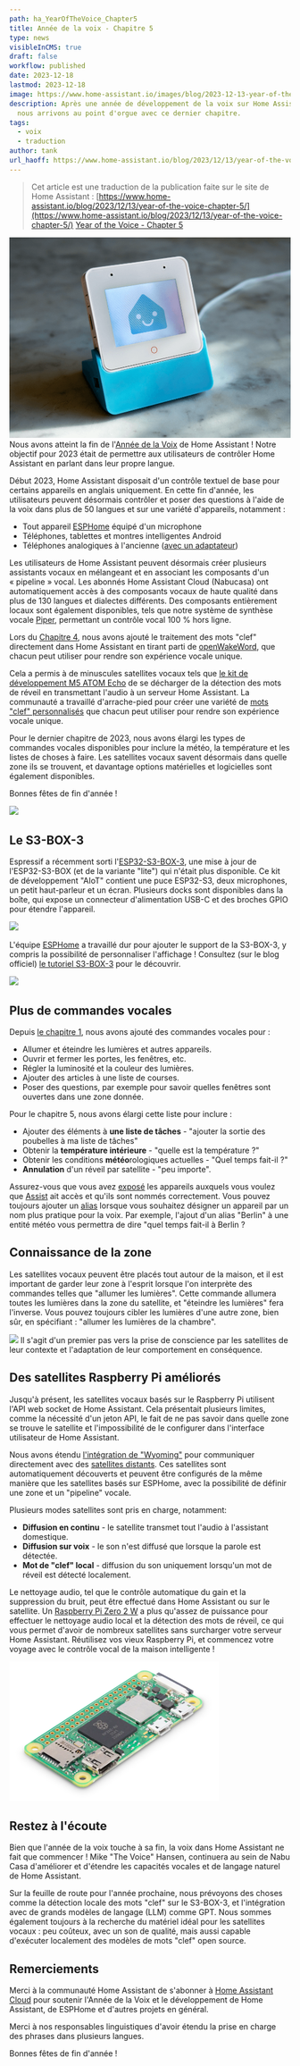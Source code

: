 ```yaml
---
path: ha_YearOfTheVoice_Chapter5
title: Année de la voix - Chapitre 5
type: news
visibleInCMS: true
draft: false
workflow: published
date: 2023-12-18
lastmod: 2023-12-18
image: https://www.home-assistant.io/images/blog/2023-12-13-year-of-the-voice-chapter-5/social.png
description: Après une année de développement de la voix sur Home Assistant,
  nous arrivons au point d'orgue avec ce dernier chapitre.
tags:
  - voix
  - traduction
author: tank
url_haoff: https://www.home-assistant.io/blog/2023/12/13/year-of-the-voice-chapter-5/
---
```

> Cet article est une traduction de la publication faite sur le site de Home Assistant : [https://www.home-assistant.io/blog/2023/12/13/year-of-the-voice-chapter-5/](https://www.home-assistant.io/blog/2023/12/13/year-of-the-voice-chapter-5/)
> [Year of the Voice - Chapter 5](https://www.home-assistant.io/blog/2023/12/13/year-of-the-voice-chapter-5/)

![](content/news/ha_yearofthevoice_chapter5/img/social.png)
Nous avons atteint la fin de l'[Année de la Voix](https://www.home-assistant.io/blog/2022/12/20/year-of-voice/) de Home Assistant ! Notre objectif pour 2023 était de permettre aux utilisateurs de contrôler Home Assistant en parlant dans leur propre langue.

Début 2023, Home Assistant disposait d'un contrôle textuel de base pour certains appareils en anglais uniquement. En cette fin d'année, les utilisateurs peuvent désormais contrôler et poser des questions à l'aide de la voix dans plus de 50 langues et sur une variété d'appareils, notamment :

- Tout appareil [ESPHome](https://esphome.io/) équipé d'un microphone
- Téléphones, tablettes et montres intelligentes Android
- Téléphones analogiques à l'ancienne ([avec un adaptateur](https://www.home-assistant.io/voice_control/worlds-most-private-voice-assistant/))

Les utilisateurs de Home Assistant peuvent désormais créer plusieurs assistants vocaux en mélangeant et en associant les composants d'un « pipeline » vocal. Les abonnés Home Assistant Cloud (Nabucasa) ont automatiquement accès à des composants vocaux de haute qualité dans plus de 130 langues et dialectes différents. Des composants entièrement locaux sont également disponibles, tels que notre système de synthèse vocale [Piper](https://github.com/rhasspy/piper/), permettant un contrôle vocal 100 % hors ligne.

Lors du [Chapitre 4](https://www.home-assistant.io/blog/2023/10/20/year-of-the-voice-chapter-4/), nous avons ajouté le traitement des mots "clef" directement dans Home Assistant en tirant parti de [openWakeWord](https://github.com/dscripka/openWakeWord), que chacun peut utiliser pour rendre son expérience vocale unique.

Cela a permis à de minuscules satellites vocaux tels que [le kit de développement M5 ATOM Echo](https://www.home-assistant.io/voice_control/thirteen-usd-voice-remote/) de se décharger de la détection des mots de réveil en transmettant l'audio à un serveur Home Assistant. La communauté a travaillé d'arrache-pied pour créer une variété de [mots "clef" personnalisés](https://github.com/fwartner/home-assistant-wakewords-collection) que chacun peut utiliser pour rendre son expérience vocale unique.

Pour le dernier chapitre de 2023, nous avons élargi les types de commandes vocales disponibles pour inclure la météo, la température et les listes de choses à faire. Les satellites vocaux savent désormais dans quelle zone ils se trouvent, et davantage options matérielles et logicielles sont également disponibles.

Bonnes fêtes de fin d'année !

[![](https://markdown-videos-api.jorgenkh.no/youtube/erf7HqTwCGs)](https://youtu.be/erf7HqTwCGs)

## Le S3-BOX-3

Espressif a récemment sorti l'[ESP32-S3-BOX-3](https://www.espressif.com/en/news/ESP32-S3-BOX-3), une mise à jour de l'ESP32-S3-BOX (et de la variante "lite") qui n'était plus disponible. Ce kit de développement "AIoT" contient une puce ESP32-S3, deux microphones, un petit haut-parleur et un écran. Plusieurs docks sont disponibles dans la boîte, qui expose un connecteur d'alimentation USB-C et des broches GPIO pour étendre l'appareil.

[![](https://markdown-videos-api.jorgenkh.no/youtube/73QhFefsbbc)](https://youtu.be/73QhFefsbbc)

L'équipe [ESPHome](https://esphome.io/) a travaillé dur pour ajouter le support de la S3-BOX-3, y compris la possibilité de personnaliser l'affichage ! Consultez (sur le blog officiel) [le tutoriel S3-BOX-3](https://www.home-assistant.io/voice_control/s3_box_voice_assistant/) pour le découvrir.

[![](https://markdown-videos-api.jorgenkh.no/youtube/HQQfaXTbhvc)](https://youtu.be/HQQfaXTbhvc)

## Plus de commandes vocales

Depuis [le chapitre 1](https://www.home-assistant.io/blog/2023/01/26/year-of-the-voice-chapter-1/), nous avons ajouté des commandes vocales pour :

- Allumer et éteindre les lumières et autres appareils.
- Ouvrir et fermer les portes, les fenêtres, etc.
- Régler la luminosité et la couleur des lumières.
- Ajouter des articles à une liste de courses.
- Poser des questions, par exemple pour savoir quelles fenêtres sont ouvertes dans une zone donnée.

Pour le chapitre 5, nous avons élargi cette liste pour inclure :

- Ajouter des éléments à **une liste de tâches** - "ajouter la sortie des poubelles à ma liste de tâches"
- Obtenir la **température intérieure** - "quelle est la température ?"
- Obtenir les conditions **météo**rologiques actuelles - "Quel temps fait-il ?"
- **Annulation** d'un réveil par satellite - "peu importe".

Assurez-vous que vous avez [exposé](https://www.home-assistant.io/voice_control/voice_remote_expose_devices/) les appareils auxquels vous voulez que [Assist](https://www.home-assistant.io/voice_control/) ait accès et qu'ils sont nommés correctement. Vous pouvez toujours ajouter un [alias](https://www.home-assistant.io/voice_control/aliases) lorsque vous souhaitez désigner un appareil par un nom plus pratique pour la voix. Par exemple, l'ajout d'un alias "Berlin" à une entité météo vous permettra de dire "quel temps fait-il à Berlin ?

## Connaissance de la zone

Les satellites vocaux peuvent être placés tout autour de la maison, et il est important de garder leur zone à l'esprit lorsque l'on interprète des commandes telles que "allumer les lumières". Cette commande allumera toutes les lumières dans la zone du satellite, et "éteindre les lumières" fera l'inverse. Vous pouvez toujours cibler les lumières d'une autre zone, bien sûr, en spécifiant : "allumer les lumières de la chambre".

![](https://markdown-videos-api.jorgenkh.no/youtube/pvEe0kVWFNE) Il s'agit d'un premier pas vers la prise de conscience par les satellites de leur contexte et l'adaptation de leur comportement en conséquence.

## Des satellites Raspberry Pi améliorés

Jusqu'à présent, les satellites vocaux basés sur le Raspberry Pi utilisent l'API web socket de Home Assistant. Cela présentait plusieurs limites, comme la nécessité d'un jeton API, le fait de ne pas savoir dans quelle zone se trouve le satellite et l'impossibilité de le configurer dans l'interface utilisateur de Home Assistant.

Nous avons étendu [l'intégration de "Wyoming"](https://github.com/rhasspy/wyoming) pour communiquer directement avec des [satellites distants](https://github.com/rhasspy/wyoming-satellite). Ces satellites sont automatiquement découverts et peuvent être configurés de la même manière que les satellites basés sur ESPHome, avec la possibilité de définir une zone et un "pipeline" vocale.

Plusieurs modes satellites sont pris en charge, notamment:

- **Diffusion en continu** - le satellite transmet tout l'audio à l'assistant domestique.
- **Diffusion sur voix** - le son n'est diffusé que lorsque la parole est détectée.
- **Mot de "clef" local** - diffusion du son uniquement lorsqu'un mot de réveil est détecté localement.

Le nettoyage audio, tel que le contrôle automatique du gain et la suppression du bruit, peut être effectué dans Home Assistant ou sur le satellite. Un [Raspberry Pi Zero 2 W](https://www.raspberrypi.com/products/raspberry-pi-zero-2-w/) a plus qu'assez de puissance pour effectuer le nettoyage audio local et la détection des mots de réveil, ce qui vous permet d'avoir de nombreux satellites sans surcharger votre serveur Home Assistant. Réutilisez vos vieux Raspberry Pi, et commencez votre voyage avec le contrôle vocal de la maison intelligente !

![](content/news/ha_yearofthevoice_chapter5/img/raspberry_pi_zero2w.png)

## Restez à l'écoute

Bien que l'année de la voix touche à sa fin, la voix dans Home Assistant ne fait que commencer ! Mike "The Voice" Hansen, continuera au sein de Nabu Casa d'améliorer et d'étendre les capacités vocales et de langage naturel de Home Assistant.

Sur la feuille de route pour l'année prochaine, nous prévoyons des choses comme la détection locale des mots "clef" sur le S3-BOX-3, et l'intégration avec de grands modèles de langage (LLM) comme GPT. Nous sommes également toujours à la recherche du matériel idéal pour les satellites vocaux : peu coûteux, avec un son de qualité, mais aussi capable d'exécuter localement des modèles de mots "clef" open source.

## Remerciements

Merci à la communauté Home Assistant de s'abonner à [Home Assistant Cloud](https://www.nabucasa.com/) pour soutenir l'Année de la Voix et le développement de Home Assistant, de ESPHome et d'autres projets en général.

Merci à nos responsables linguistiques d'avoir étendu la prise en charge des phrases dans plusieurs langues.

Bonnes fêtes de fin d'année !
